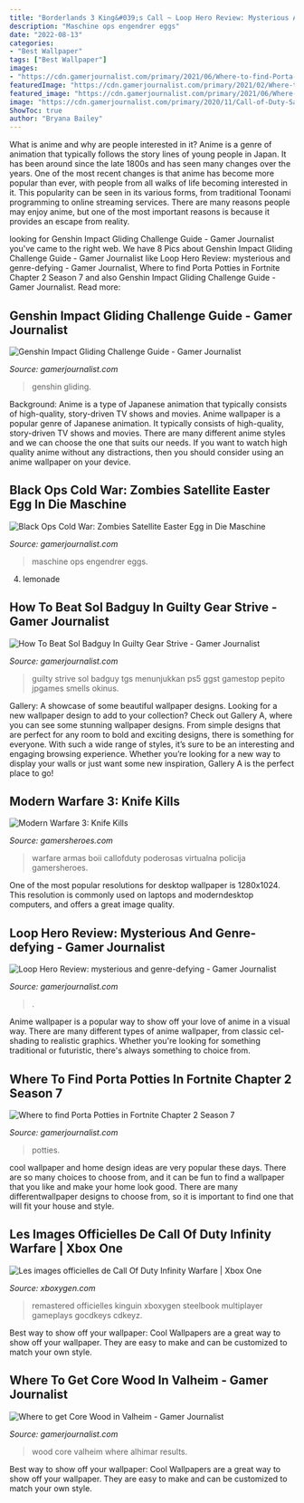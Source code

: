 ```yaml
---
title: "Borderlands 3 King&#039;s Call ~ Loop Hero Review: Mysterious And Genre-defying"
description: "Maschine ops engendrer eggs"
date: "2022-08-13"
categories:
- "Best Wallpaper"
tags: ["Best Wallpaper"]
images:
- "https://cdn.gamerjournalist.com/primary/2021/06/Where-to-find-Porta-Potties-in-Fortnite-Chapter-2-Season-7-2.jpg"
featuredImage: "https://cdn.gamerjournalist.com/primary/2021/02/Where-to-get-Core-Wood-in-Valheim.jpg"
featured_image: "https://cdn.gamerjournalist.com/primary/2021/06/Where-to-find-Porta-Potties-in-Fortnite-Chapter-2-Season-7-2.jpg"
image: "https://cdn.gamerjournalist.com/primary/2020/11/Call-of-Duty-Satellite-Dish-Easter-Egg-in-Black-Ops-Cold-War-Die-Maschine.jpg"
ShowToc: true
author: "Bryana Bailey"
---
```



What is anime and why are people interested in it?
Anime is a genre of animation that typically follows the story lines of young people in Japan. It has been around since the late 1800s and has seen many changes over the years. One of the most recent changes is that anime has become more popular than ever, with people from all walks of life becoming interested in it. This popularity can be seen in its various forms, from traditional Toonami programming to online streaming services. There are many reasons people may enjoy anime, but one of the most important reasons is because it provides an escape from reality.

	

		
looking for Genshin Impact Gliding Challenge Guide - Gamer Journalist you've came to the right web. We have 8 Pics about Genshin Impact Gliding Challenge Guide - Gamer Journalist like Loop Hero Review: mysterious and genre-defying - Gamer Journalist, Where to find Porta Potties in Fortnite Chapter 2 Season 7 and also Genshin Impact Gliding Challenge Guide - Gamer Journalist. Read more:
		
    
## Genshin Impact Gliding Challenge Guide - Gamer Journalist

<img loading=lazy src="https://cdn.gamerjournalist.com/primary/2020/12/Genshin-Impact-Gliding-Challenge-Guide-.jpg" onerror="this.onerror=null;this.src='https://tse2.mm.bing.net/th?id=OIP.ebDWV67SYozHRvjQAm6NhQHaEK&amp;pid=15.1';" alt="Genshin Impact Gliding Challenge Guide - Gamer Journalist">

_Source: gamerjournalist.com_

>genshin gliding. 

	

Background: Anime is a type of Japanese animation that typically consists of high-quality, story-driven TV shows and movies.
Anime wallpaper is a popular genre of Japanese animation. It typically consists of high-quality, story-driven TV shows and movies. There are many different anime styles and we can choose the one that suits our needs. If you want to watch high quality anime without any distractions, then you should consider using an anime wallpaper on your device.

    
## Black Ops Cold War: Zombies Satellite Easter Egg In Die Maschine

<img loading=lazy src="https://cdn.gamerjournalist.com/primary/2020/11/Call-of-Duty-Satellite-Dish-Easter-Egg-in-Black-Ops-Cold-War-Die-Maschine.jpg" onerror="this.onerror=null;this.src='https://tse1.mm.bing.net/th?id=OIP.TnPojyoYnVavWUm-AJaHWQHaDq&amp;pid=15.1';" alt="Black Ops Cold War: Zombies Satellite Easter Egg in Die Maschine">

_Source: gamerjournalist.com_

>maschine ops engendrer eggs. 

	

4. lemonade 

    
## How To Beat Sol Badguy In Guilty Gear Strive - Gamer Journalist

<img loading=lazy src="https://cdn.gamerjournalist.com/primary/2021/07/How-To-Beat-Sol-Badguy-In-Guilty-Gear-Strive.jpg" onerror="this.onerror=null;this.src='https://tse1.mm.bing.net/th?id=OIP.aXnBbDMkt3zBqPOq3jQpSgHaEK&amp;pid=15.1';" alt="How To Beat Sol Badguy In Guilty Gear Strive - Gamer Journalist">

_Source: gamerjournalist.com_

>guilty strive sol badguy tgs menunjukkan ps5 ggst gamestop pepito jpgames smells okinus. 

	

Gallery: A showcase of some beautiful wallpaper designs.
Looking for a new wallpaper design to add to your collection? Check out Gallery A, where you can see some stunning wallpaper designs. From simple designs that are perfect for any room to bold and exciting designs, there is something for everyone. With such a wide range of styles, it’s sure to be an interesting and engaging browsing experience. Whether you’re looking for a new way to display your walls or just want some new inspiration, Gallery A is the perfect place to go!





	
	
    
## Modern Warfare 3: Knife Kills

<img loading=lazy src="http://www.gamersheroes.com/wp-content/uploads/2011/12/Modern-Warfare-3-Knife-Kills.jpg" onerror="this.onerror=null;this.src='https://tse1.mm.bing.net/th?id=OIP.1w_2IAscrku3dCbXxwdcfgHaEL&amp;pid=15.1';" alt="Modern Warfare 3: Knife Kills">

_Source: gamersheroes.com_

>warfare armas boii callofduty poderosas virtualna policija gamersheroes. 

	

One of the most popular resolutions for desktop wallpaper is 1280x1024. This resolution is commonly used on laptops and moderndesktop computers, and offers a great image quality.

    
## Loop Hero Review: Mysterious And Genre-defying - Gamer Journalist

<img loading=lazy src="https://cdn.gamerjournalist.com/primary/2021/03/Loop-Hero.jpg" onerror="this.onerror=null;this.src='https://tse4.mm.bing.net/th?id=OIP.3ENgurD2-U5W-jcFBYSVmwHaEK&amp;pid=15.1';" alt="Loop Hero Review: mysterious and genre-defying - Gamer Journalist">

_Source: gamerjournalist.com_

>. 

	

Anime wallpaper is a popular way to show off your love of anime in a visual way. There are many different types of anime wallpaper, from classic cel-shading to realistic graphics. Whether you're looking for something traditional or futuristic, there's always something to choice from.

    
## Where To Find Porta Potties In Fortnite Chapter 2 Season 7

<img loading=lazy src="https://cdn.gamerjournalist.com/primary/2021/06/Where-to-find-Porta-Potties-in-Fortnite-Chapter-2-Season-7-2.jpg" onerror="this.onerror=null;this.src='https://tse4.mm.bing.net/th?id=OIP.gmJ7aG95exeuiQBByAvxhgHaEK&amp;pid=15.1';" alt="Where to find Porta Potties in Fortnite Chapter 2 Season 7">

_Source: gamerjournalist.com_

>potties. 

	

cool wallpaper and home design ideas are very popular these days. There are so many choices to choose from, and it can be fun to find a wallpaper that you like and make your home look good. There are many differentwallpaper designs to choose from, so it is important to find one that will fit your house and style.

    
## Les Images Officielles De Call Of Duty Infinity Warfare | Xbox One

<img loading=lazy src="http://www.xboxygen.com/IMG/jpg/call-of-duty-infinite-warfare-digital-legacy-edition.jpg" onerror="this.onerror=null;this.src='https://tse3.mm.bing.net/th?id=OIP.-GSeBMR8Jk29frCSqQS_JAHaFL&amp;pid=15.1';" alt="Les images officielles de Call Of Duty Infinity Warfare | Xbox One">

_Source: xboxygen.com_

>remastered officielles kinguin xboxygen steelbook multiplayer gameplays gocdkeys cdkeyz. 

	

Best way to show off your wallpaper:
Cool Wallpapers are a great way to show off your wallpaper. They are easy to make and can be customized to match your own style.

    
## Where To Get Core Wood In Valheim - Gamer Journalist

<img loading=lazy src="https://cdn.gamerjournalist.com/primary/2021/02/Where-to-get-Core-Wood-in-Valheim.jpg" onerror="this.onerror=null;this.src='https://tse2.mm.bing.net/th?id=OIP.GVcWi5pT2rd5q2AePnVbDAHaEK&amp;pid=15.1';" alt="Where to get Core Wood in Valheim - Gamer Journalist">

_Source: gamerjournalist.com_

>wood core valheim where alhimar results. 

	

Best way to show off your wallpaper:
Cool Wallpapers are a great way to show off your wallpaper. They are easy to make and can be customized to match your own style.

